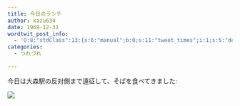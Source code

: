 ```yaml
---
title: 今日のランチ
author: kazu634
date: 1969-12-31
wordtwit_post_info:
  - 'O:8:"stdClass":13:{s:6:"manual";b:0;s:11:"tweet_times";i:1;s:5:"delay";i:0;s:7:"enabled";i:1;s:10:"separation";s:2:"60";s:7:"version";s:3:"3.7";s:14:"tweet_template";b:0;s:6:"status";i:2;s:6:"result";a:0:{}s:13:"tweet_counter";i:2;s:13:"tweet_log_ids";a:1:{i:0;i:5101;}s:9:"hash_tags";a:0:{}s:8:"accounts";a:1:{i:0;s:7:"kazu634";}}'
categories:
  - つれづれ

---
```

<div class="section">
<p>
    今日は大森駅の反対側まで遠征して、そばを食べてきました:
</p>
  
<p>
<center>
</center>
</p>
  
<p>
<a href="http://flickr.com/photos/42332031@N02/4327271419/" onclick="__gaTracker('send', 'event', 'outbound-article', 'http://flickr.com/photos/42332031@N02/4327271419/', '');" title="ランチ"><img src="http://farm3.static.flickr.com/2737/4327271419_f94126d804.jpg" /></a>
</p></p>
</div>
